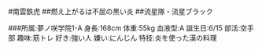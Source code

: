 #南雲鉄虎
  ##燃え上がるは不屈の黒い炎
  ##流星隊・流星ブラック
  
  ###所属:夢ノ咲学院1-A
  身長:168cm
  体重:55kg
  血液型:A
  誕生日:6/15
  部活:空手部
  趣味:筋トレ
  好き:強い人
  嫌い:にんじん
  特技:炎を使った漢の料理
  

